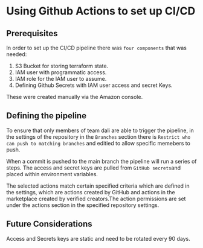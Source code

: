 # Using Github Actions to set up CI/CD 

## Prerequisites

In order to set up the CI/CD pipeline there was `four components` that was needed:
    
1. S3 Bucket for storing terraform state.
2. IAM user with programmatic access.
3. IAM role for the IAM user to assume.
4. Defining Github Secrets with IAM user access and secret Keys.

These were created manually via the Amazon console. 

## Defining the pipeline
To ensure that only members of team dali are able to trigger the pipeline, in the settings of the repository in the `Branches` section there is `Restrict who can push to matching branches` and editied to allow specific memebers to push.

When a commit is pushed to the main branch the pipeline will run a series of steps. The access and secret keys are pulled from `GitHub secrets`and placed within environment variables. 

The selected actions match certain specified criteria which are defined in the settings, which are actions created by GitHub and actions in the marketplace created by verified creators.The action permissions are set under the actions section in the specified repository settings.    


## Future Considerations
Access and Secrets keys are static and need to be rotated every 90 days.